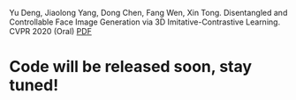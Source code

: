 Yu Deng, Jiaolong Yang, Dong Chen, Fang Wen, Xin Tong. Disentangled and Controllable Face Image Generation via 3D Imitative-Contrastive Learning. CVPR 2020 (Oral) [PDF](https://arxiv.org/pdf/2004.11660.pdf)
# Code will be released soon, stay tuned!

